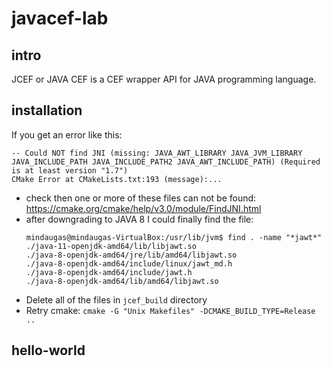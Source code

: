 # javacef-lab

## intro
JCEF or JAVA CEF is a CEF wrapper API for JAVA programming language.

## installation

If you get an error like this:
```
-- Could NOT find JNI (missing: JAVA_AWT_LIBRARY JAVA_JVM_LIBRARY JAVA_INCLUDE_PATH JAVA_INCLUDE_PATH2 JAVA_AWT_INCLUDE_PATH) (Required is at least version "1.7")
CMake Error at CMakeLists.txt:193 (message):...
```
- check then one or more of these files can not be found: https://cmake.org/cmake/help/v3.0/module/FindJNI.html
- after downgrading to JAVA 8 I could finally find the file:
   ```
   mindaugas@mindaugas-VirtualBox:/usr/lib/jvm$ find . -name "*jawt*"
   ./java-11-openjdk-amd64/lib/libjawt.so
   ./java-8-openjdk-amd64/jre/lib/amd64/libjawt.so
   ./java-8-openjdk-amd64/include/linux/jawt_md.h
   ./java-8-openjdk-amd64/include/jawt.h
   ./java-8-openjdk-amd64/lib/amd64/libjawt.so
   ```
- Delete all of the files in `jcef_build` directory
- Retry cmake: `cmake -G "Unix Makefiles" -DCMAKE_BUILD_TYPE=Release ..`

## hello-world
